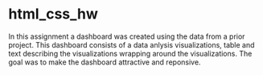 # html_css_hw
In this assignment a dashboard was created using the data from a prior project. This dashboard consists of a data anlysis visualizations, table and text describing the visualizations wrapping around the visualizations. The goal was to make the dashboard attractive and reponsive. 

